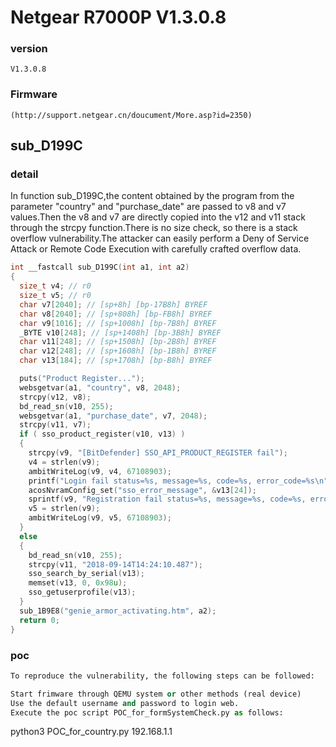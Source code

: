 # Netgear R7000P V1.3.0.8

### version

```
V1.3.0.8
```

### Firmware

```
(http://support.netgear.cn/doucument/More.asp?id=2350)
```



## sub_D199C

### detail

In function sub_D199C,the content obtained by the program from the parameter "country" and "purchase_date" are passed to v8 and v7 values.Then the v8 and v7 are directly copied into the v12 and v11 stack through the strcpy function.There is no size check, so there is a stack overflow vulnerability.The attacker can easily perform a Deny of Service Attack or Remote Code Execution with carefully crafted overflow data.

```c
int __fastcall sub_D199C(int a1, int a2)
{
  size_t v4; // r0
  size_t v5; // r0
  char v7[2040]; // [sp+8h] [bp-17B8h] BYREF
  char v8[2040]; // [sp+808h] [bp-FB8h] BYREF
  char v9[1016]; // [sp+1008h] [bp-7B8h] BYREF
  _BYTE v10[248]; // [sp+1408h] [bp-3B8h] BYREF
  char v11[248]; // [sp+1508h] [bp-2B8h] BYREF
  char v12[248]; // [sp+1608h] [bp-1B8h] BYREF
  char v13[184]; // [sp+1708h] [bp-B8h] BYREF

  puts("Product Register...");
  websgetvar(a1, "country", v8, 2048);
  strcpy(v12, v8);
  bd_read_sn(v10, 255);
  websgetvar(a1, "purchase_date", v7, 2048);
  strcpy(v11, v7);
  if ( sso_product_register(v10, v13) )
  {
    strcpy(v9, "[BitDefender] SSO_API_PRODUCT_REGISTER fail");
    v4 = strlen(v9);
    ambitWriteLog(v9, v4, 67108903);
    printf("Login fail status=%s, message=%s, code=%s, error_code=%s\n", v13, &v13[24], &v13[8], &v13[16]);
    acosNvramConfig_set("sso_error_message", &v13[24]);
    sprintf(v9, "Registration fail status=%s, message=%s, code=%s, error_code=%s\n", v13, &v13[24], &v13[8], &v13[16]);
    v5 = strlen(v9);
    ambitWriteLog(v9, v5, 67108903);
  }
  else
  {
    bd_read_sn(v10, 255);
    strcpy(v11, "2018-09-14T14:24:10.487");
    sso_search_by_serial(v13);
    memset(v13, 0, 0x98u);
    sso_getuserprofile(v13);
  }
  sub_1B9E8("genie_armor_activating.htm", a2);
  return 0;
}
```



### poc

```python
To reproduce the vulnerability, the following steps can be followed:

Start frimware through QEMU system or other methods (real device)
Use the default username and password to login web.
Execute the poc script POC_for_formSystemCheck.py as follows:
```
python3 POC_for_country.py 192.168.1.1
